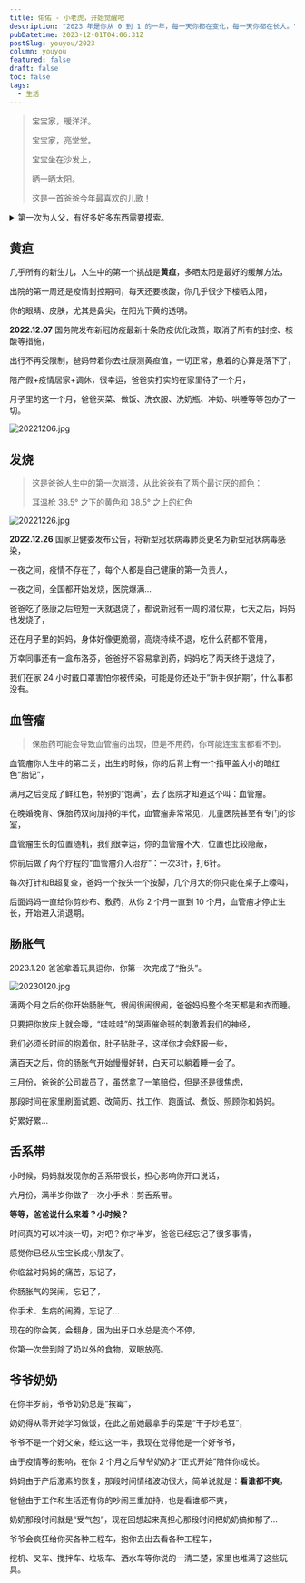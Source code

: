 ```yaml
---
title: 佑佑 - 小老虎，开始觉醒吧
description: "2023 年是你从 0 到 1 的一年，每一天你都在变化，每一天你都在长大。"
pubDatetime: 2023-12-01T04:06:31Z
postSlug: youyou/2023
column: youyou
featured: false
draft: false
toc: false
tags:
  - 生活
---
```


> 宝宝家，暖洋洋。
>
> 宝宝家，亮堂堂。
>
> 宝宝坐在沙发上，
>
> 晒一晒太阳。
>
> 这是一首爸爸今年最喜欢的儿歌！


<details>
<summary>第一次为人父，有好多好多东西需要摸索。</summary>

- 怎么给妈妈做月子餐；
- 怎么处理婆媳关系；
- 怎么给你冲奶；
- 怎么给你喂奶；
- 怎么给你拍嗝；
- 怎么给你哄睡；
- 怎么给你换纸尿裤；
- 怎么给你洗澡；
- 怎么给你的脐带消毒；
- 怎么给你穿衣；
- 怎么给你裹包被；
- ...
</details>

## 黄疸

几乎所有的新生儿，人生中的第一个挑战是**黄疸**，多晒太阳是最好的缓解方法，

出院的第一周还是疫情封控期间，每天还要核酸，你几乎很少下楼晒太阳，

你的眼睛、皮肤，尤其是鼻尖，在阳光下黄的透明。

**2022.12.07** 国务院发布新冠防疫最新十条防疫优化政策，取消了所有的封控、核酸等措施，

出行不再受限制，爸妈带着你去社康测黄疸值，一切正常，悬着的心算是落下了，

陪产假+疫情居家+调休，很幸运，爸爸实打实的在家里待了一个月，

月子里的这一个月，爸爸买菜、做饭、洗衣服、洗奶瓶、冲奶、哄睡等等包办了一切。

![20221206.jpg](/images/youyou/20221206.jpg)

## 发烧

> 这是爸爸人生中的第一次崩溃，从此爸爸有了两个最讨厌的颜色：
>
> 耳温枪 38.5° 之下的黄色和 38.5° 之上的红色

![20221226.jpg](/images/youyou/20221226.jpg)

**2022.12.26** 国家卫健委发布公告，将新型冠状病毒肺炎更名为新型冠状病毒感染，

一夜之间，疫情不存在了，每个人都是自己健康的第一负责人，

一夜之间，全国都开始发烧，医院爆满...

爸爸吃了感康之后短短一天就退烧了，都说新冠有一周的潜伏期，七天之后，妈妈也发烧了，

还在月子里的妈妈，身体好像更脆弱，高烧持续不退，吃什么药都不管用，

万幸同事还有一盒布洛芬，爸爸好不容易拿到药，妈妈吃了两天终于退烧了，

我们在家 24 小时戴口罩害怕你被传染，可能是你还处于“新手保护期”，什么事都没有。

## 血管瘤

> 保胎药可能会导致血管瘤的出现，但是不用药，你可能连宝宝都看不到。

血管瘤你人生中的第二关，出生的时候，你的后背上有一个指甲盖大小的暗红色“胎记”，

满月之后变成了鲜红色，特别的“饱满”，去了医院才知道这个叫：血管瘤。

在晚婚晚育、保胎药双向加持的年代，血管瘤非常常见，儿童医院甚至有专门的诊室，

血管瘤生长的位置随机，我们很幸运，你的血管瘤不大，位置也比较隐蔽，

你前后做了两个疗程的“血管瘤介入治疗”：一次3针，打6针。

每次打针和B超复查，爸妈一个按头一个按脚，几个月大的你只能在桌子上嚎叫，

后面妈妈一直给你剪纱布、敷药，从你 2 个月一直到 10 个月，血管瘤才停止生长，开始进入消退期。

## 肠胀气

2023.1.20 爸爸拿着玩具逗你，你第一次完成了“抬头”。

![20230120.jpg](/images/youyou/20230120.jpg)

满两个月之后的你开始肠胀气，很闹很闹很闹，爸爸妈妈整个冬天都是和衣而睡。

只要把你放床上就会嚎，“哇哇哇”的哭声催命班的刺激着我们的神经，

我们必须长时间的抱着你，肚子贴肚子，这样你才会舒服一些，

满百天之后，你的肠胀气开始慢慢好转，白天可以躺着睡一会了。

三月份，爸爸的公司裁员了，虽然拿了一笔赔偿，但是还是很焦虑，

那段时间在家里刷面试题、改简历、找工作、跑面试、煮饭、照顾你和妈妈。

好累好累...

## 舌系带

小时候，妈妈就发现你的舌系带很长，担心影响你开口说话，

六月份，满半岁你做了一次小手术：剪舌系带。

**等等，爸爸说什么来着？小时候？**

时间真的可以冲淡一切，对吧？你才半岁，爸爸已经忘记了很多事情，

感觉你已经从宝宝长成小朋友了。

你临盆时妈妈的痛苦，忘记了，

你肠胀气的哭闹，忘记了，

你手术、生病的闹腾，忘记了...

现在的你会笑，会翻身，因为出牙口水总是流个不停，

你第一次尝到除了奶以外的食物，双眼放亮。

## 爷爷奶奶

在你半岁前，爷爷奶奶总是“挨霉”，

奶奶得从零开始学习做饭，在此之前她最拿手的菜是“干子炒毛豆”，

爷爷不是一个好父亲，经过这一年，我现在觉得他是一个好爷爷，

由于疫情等的影响，在你 2 个月之后爷爷奶奶才“正式开始”陪伴你成长。

妈妈由于产后激素的恢复，那段时间情绪波动很大，简单说就是：**看谁都不爽**，

爸爸由于工作和生活还有你的吵闹三重加持，也是看谁都不爽，

奶奶那段时间就是“受气包”，现在回想起来真担心那段时间把奶奶搞抑郁了...

爷爷会疯狂给你买各种工程车，抱你去出去看各种工程车，

挖机、叉车、搅拌车、垃圾车、洒水车等你说的一清二楚，家里也堆满了这些玩具。
